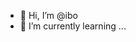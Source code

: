 - 👋 Hi, I’m @ibo
- 🌱 I’m currently learning ...
<!---
Ofrox/Ofrox is a ✨ special ✨ repository because its `README.md` (this file) appears on your GitHub profile.
You can click the Preview link to take a look at your changes.
--->
